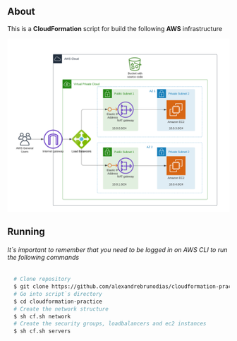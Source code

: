 ## About
This is a **CloudFormation** script for build the following **AWS** infrastructure

![infrastructure diagram](myinfra.png?raw=true ("Infrastructure Diagram"))

## Running

###### *It`s important to remember that you need to be logged in on AWS CLI to run the following commands*

```sh
  # Clone repository
  $ git clone https://github.com/alexandrebrunodias/cloudformation-practice
  # Go into script`s directory
  $ cd cloudformation-practice
  # Create the network structure
  $ sh cf.sh network
  # Create the security groups, loadbalancers and ec2 instances
  $ sh cf.sh servers
```
